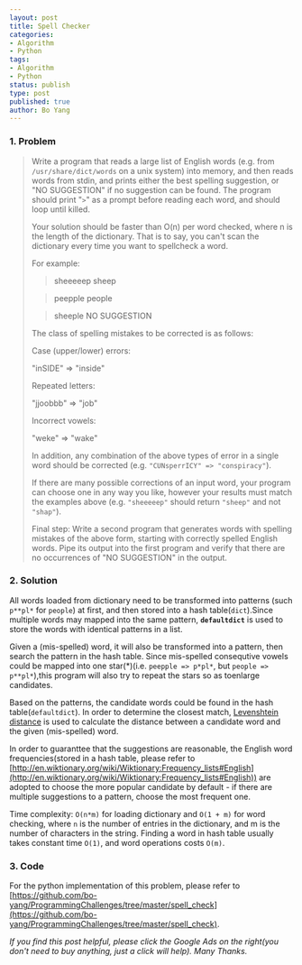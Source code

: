 ```yaml
---
layout: post
title: Spell Checker
categories: 
- Algorithm
- Python
tags:
- Algorithm
- Python
status: publish
type: post
published: true
author: Bo Yang
---
```


### 1. Problem

>Write a program that reads a large list of English words (e.g. from `/usr/share/dict/words` on a unix system) into memory, and then reads words from stdin, and prints either the best spelling suggestion, or "NO SUGGESTION" if no suggestion can be found. The program should print "`>`" as a prompt before reading each word, and should loop until killed.
>
>Your solution should be faster than O(n) per word checked, where n is the length of the dictionary. That is to say, you can't scan the dictionary every time you want to spellcheck a word.
>
>For example:
>
>	>sheeeeep
>	sheep
>
>	>peepple
>	people
>
>	>sheeple
>	NO SUGGESTION
> 
>The class of spelling mistakes to be corrected is as follows:
>
>Case (upper/lower) errors:
>
>	"inSIDE" => "inside"
>
>Repeated letters:
>
>	"jjoobbb" => "job"
>
>Incorrect vowels:
>
>	"weke" => "wake"
>
>In addition, any combination of the above types of error in a single word should be corrected (e.g. `"CUNsperrICY" => "conspiracy"`).
>
>If there are many possible corrections of an input word, your program can choose one in any way you like, however your results must match the examples above (e.g. `"sheeeeep"` should return `"sheep"` and not `"shap"`).
>
>Final step: Write a second program that generates words with spelling mistakes of the above form, starting with correctly spelled English words. Pipe its output into the first program and verify that there are no occurrences of "NO SUGGESTION" in the output.

### 2. Solution

All words loaded from dictionary need to be transformed into patterns (such `p**pl*` for `people`) at first, and then stored into a hash table(`dict`).Since multiple words may mapped into the same pattern, **`defaultdict`** is used to store the words with identical patterns in a list. 

Given a (mis-spelled) word, it will also be transformed into a pattern, then search the pattern in the hash table. Since mis-spelled consequtive vowels could be mapped into one star(*)(i.e. `peepple => p*pl*`, but `people => p**pl*`),this program will also try to repeat the stars so as toenlarge candidates.

Based on the patterns, the candidate words could be found in the hash table(`defaultdict`). In order to determine the closest match, [Levenshtein distance](http://en.wikipedia.org/wiki/Levenshtein_distance) is used to calculate the distance between a candidate word and the given (mis-spelled) word. 

In order to guaranttee that the suggestions are reasonable, the English word frequencies(stored in a hash table, please refer to [http://en.wiktionary.org/wiki/Wiktionary:Frequency_lists#English](http://en.wiktionary.org/wiki/Wiktionary:Frequency_lists#English)) are adopted to choose the more popular candidate by default - if there are multiple suggestions to a pattern, choose the most frequent one.

Time complexity: `O(n*m)` for loading dictionary and `O(1 + m)` for word checking, where `n` is the number of entries in the dictionary, and m is the number of characters in the string. Finding a word in hash table usually takes constant time `O(1)`, and word operations costs `O(m)`.

### 3. Code

For the python implementation of this problem, please refer to [https://github.com/bo-yang/ProgrammingChallenges/tree/master/spell_check](https://github.com/bo-yang/ProgrammingChallenges/tree/master/spell_check).
<p><i>If you find this post helpful, please click the Google Ads on the right(you don't need to buy anything, just a click will help). Many Thanks.</i></p>
